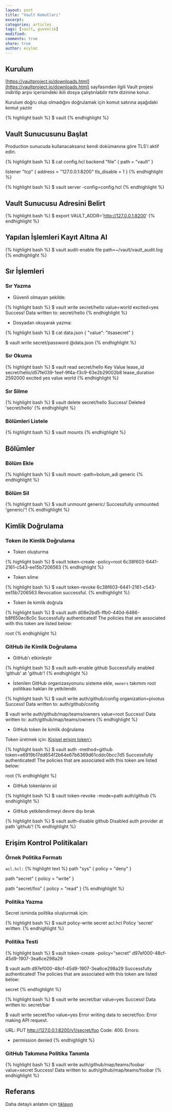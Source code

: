 ```yaml
---
layout: post
title: "Vault Komutları"
excerpt:
categories: articles
tags: [vault, guvenlik]
modified:
comments: true
share: true
author: ecylmz
---
```


## Kurulum

[https://vaultproject.io/downloads.html](https://vaultproject.io/downloads.html) sayfasından ilgili Vault projesi
indirilip arşiv içerisindeki ikili dosya çalıştırılabilir `PATH` dizinine konur.

Kurulum doğru olup olmadığını doğrulamak için komut satırına aşağıdaki komut yazılır

{% highlight bash %}
$ vault
{% endhighlight %}

## Vault Sunucusunu Başlat

Production sunucuda kullanacaksanız kendi dokümanına göre TLS'i aktif edin.

{% highlight bash %}
$ cat config.hcl
backend "file" {
	path = "vault"
}

listener "tcp" {
	address = "127.0.0.1:8200"
	tls_disable = 1
}
{% endhighlight %}

{% highlight bash %}
$ vault server -config=config.hcl
{% endhighlight %}

## Vault Sunucusu Adresini Belirt

{% highlight bash %}
$ export VAULT_ADDR='http://127.0.0.1:8200'
{% endhighlight %}

## Yapılan İşlemleri Kayıt Altına Al

{% highlight bash %}
$ vault audit-enable file path=~/vault/vault_audit.log
{% endhighlight %}

##  Sır İşlemleri

### Sır Yazma

- Güvenli olmayan şekilde:

{% highlight bash %}
$ vault write secret/hello value=world excited=yes
Success! Data written to: secret/hello
{% endhighlight %}

- Dosyadan okuyarak yazma:

{% highlight bash %}
$ cat data.json
{ "value": "itsasecret" }

$ vault write secret/password @data.json
{% endhighlight %}

### Sır Okuma

{% highlight bash %}
$ vault read secret/hello
Key             Value
lease_id        secret/hello/d57fe039-1eef-9f4a-f3c9-63e2b29002b8
lease_duration  2592000
excited         yes
value           world
{% endhighlight %}

### Sır Silme

{% highlight bash %}
$ vault delete secret/hello
Success! Deleted 'secret/hello'
{% endhighlight %}

### Bölümleri Listele

{% highlight bash %}
$ vault mounts
{% endhighlight %}

##  Bölümler

### Bölüm Ekle

{% highlight bash %}
$ vault mount -path=bolum_adi generic
{% endhighlight %}

### Bölüm Sil

{% highlight bash %}
$ vault unmount generic/
Successfully unmounted 'generic/'!
{% endhighlight %}

## Kimlik Doğrulama

### Token ile Kimlik Doğrulama

- Token oluşturma

{% highlight bash %}
$ vault token-create -policy=root
6c38f603-6441-2161-c543-ee15b7206563
{% endhighlight %}

- Token silme

{% highlight bash %}
$ vault token-revoke 6c38f603-6441-2161-c543-ee15b7206563
Revocation successful.
{% endhighlight %}

- Token ile kimlik doğrula

{% highlight bash %}
$ vault auth d08e2bd5-ffb0-440d-6486-b8f650ec8c0c
Successfully authenticated! The policies that are associated
with this token are listed below:

root
{% endhighlight %}

### GitHub ile Kimlik Doğrulama

- GitHub'ı etkinleştir

{% highlight bash %}
$ vault auth-enable github
Successfully enabled 'github' at 'github'!
{% endhighlight %}

- İstenilen GitHub organizasyonunu sisteme ekle, `owners` takımını root politikası hakları ile yetkilendir.

{% highlight bash %}
$ vault write auth/github/config organization=pivotus
Success! Data written to: auth/github/config

$ vault write auth/github/map/teams/owners value=root
Success! Data written to: auth/github/map/teams/owners
{% endhighlight %}


- GitHub token ile kimlik doğrulama

Token üretmek için: [Kişisel erişim token'ı](https://help.github.com/articles/creating-an-access-token-for-command-line-use/)

{% highlight bash %}
$ vault auth -method=github token=e6919b17dd654f2b64e67b6369d61cddc0bcc7d5
Successfully authenticated! The policies that are associated
with this token are listed below:

root
{% endhighlight %}

- GitHub tokenlarını sil

{% highlight bash %}
$ vault token-revoke -mode=path auth/github
{% endhighlight %}

- GitHub yetkilendirmeyi devre dışı bırak

{% highlight bash %}
$ vault auth-disable github
Disabled auth provider at path 'github'!
{% endhighlight %}

##  Erişim Kontrol Politikaları

### Örnek Politika Formatı

`acl.hcl:`
{% highlight text %}
path "sys" {
	  policy = "deny"
}

path "secret" {
	  policy = "write"
}

path "secret/foo" {
	  policy = "read"
}
{% endhighlight %}

### Politika Yazma

Secret isminda politika oluşturmak için:

{% highlight bash %}
$ vault policy-write secret acl.hcl
Policy 'secret' written.
{% endhighlight %}

### Politika Testi

{% highlight bash %}
$ vault token-create -policy="secret"
d97ef000-48cf-45d9-1907-3ea6ce298a29

$ vault auth d97ef000-48cf-45d9-1907-3ea6ce298a29
Successfully authenticated! The policies that are associated
with this token are listed below:

secret
{% endhighlight %}

{% highlight bash %}
$ vault write secret/bar value=yes
Success! Data written to: secret/bar

$ vault write secret/foo value=yes
Error writing data to secret/foo: Error making API request.

URL: PUT http://127.0.0.1:8200/v1/secret/foo
Code: 400. Errors:

* permission denied
{% endhighlight %}

### GitHub Takımına Politika Tanımla

{% highlight bash %}
$ vault write auth/github/map/teams/foobar value=secret
Success! Data written to: auth/github/map/teams/foobar
{% endhighlight %}

## Referans

Daha detaylı anlatım için [tıklayın](https://vaultproject.io/docs/index.html)

